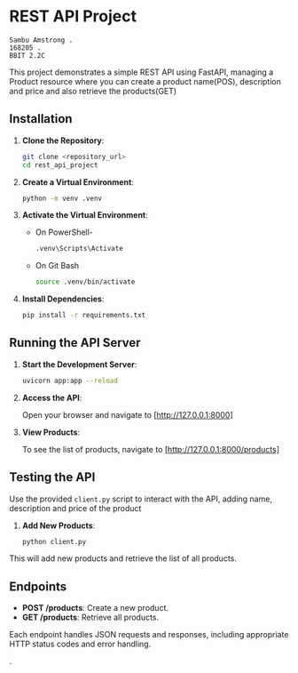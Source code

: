 # REST API Project
    Sambu Amstrong .
    168205 .
    BBIT 2.2C 

This project demonstrates a simple REST API using FastAPI, managing a Product resource where you can create a product name(POS), description and price and also retrieve the products(GET)

## Installation

1. **Clone the Repository**:

    ```sh
    git clone <repository_url>
    cd rest_api_project
    ```

2. **Create a Virtual Environment**:

    ```sh
    python -m venv .venv
    ```

3. **Activate the Virtual Environment**:

    - On PowerShell-
        ```sh
        .venv\Scripts\Activate
        ```
    - On Git Bash 
        ```sh
        source .venv/bin/activate
        ```

4. **Install Dependencies**:

    ```sh
    pip install -r requirements.txt
    ```

## Running the API Server

1. **Start the Development Server**:

    ```sh
    uvicorn app:app --reload
    ```

2. **Access the API**:

    Open your browser and navigate to [http://127.0.0.1:8000]

3. **View Products**:

    To see the list of products, navigate to [http://127.0.0.1:8000/products]

## Testing the API

Use the provided `client.py` script to interact with the API, adding name, description and price of the product

1. **Add New Products**:

    ```sh
    python client.py
    ```
This will add new products and retrieve the list of all products.

## Endpoints

- **POST /products**: Create a new product.
- **GET /products**: Retrieve all products.

Each endpoint handles JSON requests and responses, including appropriate HTTP status codes and error handling.

.